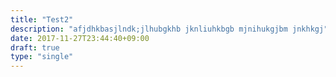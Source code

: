 ```yaml
---
title: "Test2"
description: "afjdhkbasjlndk;jlhubgkhb jknliuhkbgb mjnihukgjbm jnkhkgj"
date: 2017-11-27T23:44:40+09:00
draft: true
type: "single"
---
```


